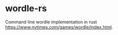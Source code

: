 # wordle-rs
Command line wordle implementation in rust https://www.nytimes.com/games/wordle/index.html.
